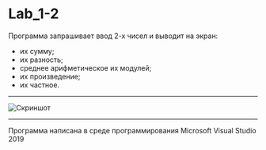 # Lab_1-2
Программа запрашивает ввод 2-х чисел и выводит на экран:
- их сумму;
- их разность;
- среднее арифметическое их модулей;
- их произведение;
- их частное.
_____
![Скриншот](https://user-images.githubusercontent.com/73394587/132990765-d3be86e8-cf0c-4ae7-b9d3-16864664c89e.png)
_____
Программа написана в среде программирования Microsoft Visual Studio 2019
